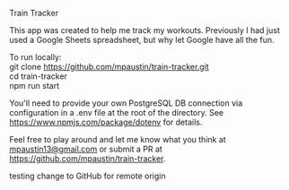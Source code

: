 Train Tracker

This app was created to help me track my workouts.  Previously I had just used a Google Sheets spreadsheet, but why let Google have all the fun.

To run locally:  
git clone https://github.com/mpaustin/train-tracker.git  
cd train-tracker  
npm run start

You'll need to provide your own PostgreSQL DB connection via configuration in a .env file at the root of the directory.
See https://www.npmjs.com/package/dotenv for details.

Feel free to play around and let me know what you think at mpaustin13@gmail.com or submit a PR at https://github.com/mpaustin/train-tracker.

testing change to GitHub for remote origin
